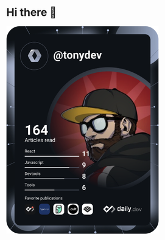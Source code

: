 # Hi there 👋

<div align="left">
 
  <a href="https://api.daily.dev/get?r=tonydev" target="_blank">
    <img
      width="400"
      align="left"
      src="https://github.com/tony3fk/tony3fk/blob/main/devcard.svg"
    />
  </a>
</div>



<!--<div align="left">
  <a href="https://twitter.com/tonydev_">
    <img
      src="https://img.shields.io/twitter/follow/tonydev_?label=Twitter&logo=twitter&style=flat-square&color=1da1f2&logoColor=ffffff"
      alt="Twitter"
    />
  </a>
  <a href="https://www.linkedin.com/in/tonyrodz/">
    <img
      src="https://img.shields.io/static/v1?logo=linkedin&style=flat-square&color=0072b1&label=LinkedIn&message=%E2%98%86"
      alt="LinkedIn"
    />
  </a>

  <a href="https://api.daily.dev/get?r=tonydev" target="_blank">
    <img
      width="256"
      align="right"
      src="https://github.com/tony3fk/tony3fk/blob/main/devcard.svg"
    />
  </a>
</div>

## I am Tony

- Developer at [iTech Global Solutions](https://itechglobal.solutions/)
- Loves a freshly brewed cup of coffee

![Metrics](https://raw.githubusercontent.com/tony3fk/tony3fk/github-metrics/github-metrics.svg)
![Most used languages](https://raw.githubusercontent.com/tony3fk/tony3fk/github-metrics/language.svg)
![Notable contributions](https://raw.githubusercontent.com/tony3fk/tony3fk/github-metrics/notable.svg)
![Achievements](https://raw.githubusercontent.com/tony3fk/tony3fk/github-metrics/achievements.svg)


-->



<!--### I'm Tony. I'm a Web Developer.
<hr>

- 🔭 MERN stack dev.
- Actually working in a GitLab project.

<hr>
<div>
  

   <a href="https://www.linkedin.com/in/tonyrodz/" rel="nofollow">
    <img src="https://upload.wikimedia.org/wikipedia/commons/c/ca/LinkedIn_logo_initials.png" alt="Linkedin" title="Linkedin" style="width:23%;">
  </a>
  <img src="https://i.pinimg.com/originals/21/11/61/21116158daaeb1459b4ec0758505e1ad.gif" alt="Girl in a jacket" width="300" height="230">

  <a href="https://www.instagram.com/t0nydev_/" rel="nofollow">
    <img src="https://elmorotavern.com/wp-content/uploads/2014/06/instagram-icon-32x32-1.png" alt="Instagram" title="Instagram" style="width:50;">
  </a> 
</div>-->


<!--
**tony3fk/tony3fk** is a ✨ _special_ ✨ repository because its `README.md` (this file) appears on your GitHub profile.

Here are some ideas to get you started:


- 👯 I’m looking to collaborate on designers || other programmers.
- 📫 How to reach me: 
- 🤔 I’m looking for help with ...
- 💬 Ask me about ...
- 😄 Pronouns: ...
- ⚡ Fun fact: ...
-->




